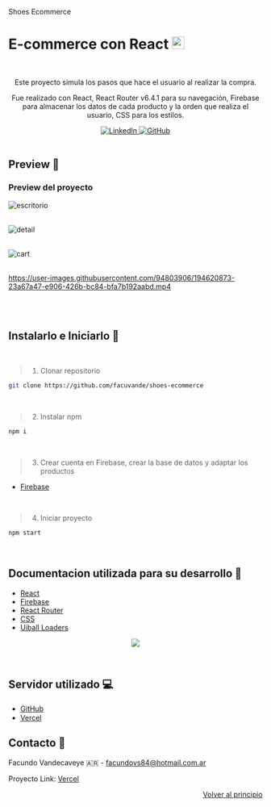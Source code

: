 <a name="readme-top">Shoes Ecommerce</a>

# E-commerce con React <img src="https://i.giphy.com/media/eNAsjO55tPbgaor7ma/200w.webp" width="25"> 

<br />

<div align="center">  
  <p>Este proyecto simula los pasos que hace el usuario al realizar la compra.</p>
  <p>Fue realizado con React, React Router v6.4.1 para su navegación, Firebase para almacenar los datos de cada producto y la orden que realiza el usuario, CSS para los estilos.</p>
  <a href="https://www.linkedin.com/in/facundo-vandecaveye-b4726319b/" target="_blank">
    <img src="https://img.shields.io/badge/linkedin-%230077B5.svg?&style=for-the-badge&logo=linkedin&logoColor=white&color=071A2C" alt="LinkedIn"/>
  </a>
  <a href="https://github.com/facuvande" target="_blank">
    <img src="https://img.shields.io/badge/github-%231877F2.svg?&style=for-the-badge&logo=github&logoColor=white&color=071A2C" alt="GitHub"/>
  </a>
</div>

<br />

## Preview 👀
### Preview del proyecto

![escritorio](https://user-images.githubusercontent.com/107081692/200445752-4bb719c0-3bf6-4a94-8a50-4f07060b3870.png)
<br />
<br />

![detail](https://user-images.githubusercontent.com/107081692/200445773-8258d836-40a6-4677-bdbd-dce0348c93ad.png)
<br />
<br />

![cart](https://user-images.githubusercontent.com/107081692/200445786-3d218a25-d6e9-46ff-915f-33a5f1b14cef.png)
<br />
<br /> 


https://user-images.githubusercontent.com/94803906/194620873-23a67a47-e906-426b-bc84-bfa7b192aabd.mp4

<br />
<br />

## Instalarlo e Iniciarlo 🚀
<br />

> 1. Clonar repositorio
```sh
git clone https://github.com/facuvande/shoes-ecommerce
```
<br />

> 2. Instalar npm
```sh
npm i
```
<br />

> 3. Crear cuenta en Firebase, crear la base de datos y adaptar los productos
* [Firebase](https://firebase.google.com/docs)

<br />

> 4. Iniciar proyecto
```sh
npm start
```
<br />

## Documentacion utilizada para su desarrollo 📖

* [React](https://es.reactjs.org/docs/getting-started.html)
* [Firebase](https://firebase.google.com/docs)
* [React Router](https://reactrouter.com/en/main)
* [CSS](https://developer.mozilla.org/es/docs/Web/CSS)
* [Uiball Loaders](https://uiball.com/loaders/)

<p align="center">
  <a href="https://skillicons.dev">
    <img src="https://skillicons.dev/icons?i=react,firebase,css" />
  </a>
</p>

<br />

## Servidor utilizado 💻

* [GitHub](https://github.com/) <img src="https://skillicons.dev/icons?i=github" width="15"/>
* [Vercel](https://vercel.com/) <img src="https://skillicons.dev/icons?i=vercel" width="15"/>


## Contacto 📧

Facundo Vandecaveye 🇦🇷 - facundovs84@hotmail.com.ar

<!-- Proyecto Link: [githubPages](https://shoes-ecommerce-gilt.vercel.app/)  -->
Proyecto Link: [Vercel](https://shoes-ecommerce-gilt.vercel.app/)


<p align="right"><a href="#readme-top">Volver al principio</a></p>
